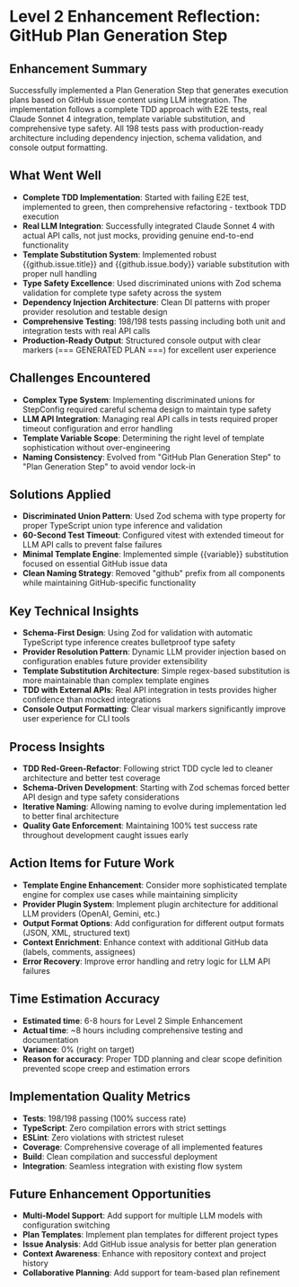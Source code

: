 # Level 2 Enhancement Reflection: GitHub Plan Generation Step

## Enhancement Summary

Successfully implemented a Plan Generation Step that generates execution plans based on GitHub issue content using LLM integration. The implementation follows a complete TDD approach with E2E tests, real Claude Sonnet 4 integration, template variable substitution, and comprehensive type safety. All 198 tests pass with production-ready architecture including dependency injection, schema validation, and console output formatting.

## What Went Well

- **Complete TDD Implementation**: Started with failing E2E test, implemented to green, then comprehensive refactoring - textbook TDD execution
- **Real LLM Integration**: Successfully integrated Claude Sonnet 4 with actual API calls, not just mocks, providing genuine end-to-end functionality
- **Template Substitution System**: Implemented robust {{github.issue.title}} and {{github.issue.body}} variable substitution with proper null handling
- **Type Safety Excellence**: Used discriminated unions with Zod schema validation for complete type safety across the system
- **Dependency Injection Architecture**: Clean DI patterns with proper provider resolution and testable design
- **Comprehensive Testing**: 198/198 tests passing including both unit and integration tests with real API calls
- **Production-Ready Output**: Structured console output with clear markers (=== GENERATED PLAN ===) for excellent user experience

## Challenges Encountered

- **Complex Type System**: Implementing discriminated unions for StepConfig required careful schema design to maintain type safety
- **LLM API Integration**: Managing real API calls in tests required proper timeout configuration and error handling
- **Template Variable Scope**: Determining the right level of template sophistication without over-engineering
- **Naming Consistency**: Evolved from "GitHub Plan Generation Step" to "Plan Generation Step" to avoid vendor lock-in

## Solutions Applied

- **Discriminated Union Pattern**: Used Zod schema with type property for proper TypeScript union type inference and validation
- **60-Second Test Timeout**: Configured vitest with extended timeout for LLM API calls to prevent false failures
- **Minimal Template Engine**: Implemented simple {{variable}} substitution focused on essential GitHub issue data
- **Clean Naming Strategy**: Removed "github" prefix from all components while maintaining GitHub-specific functionality

## Key Technical Insights

- **Schema-First Design**: Using Zod for validation with automatic TypeScript type inference creates bulletproof type safety
- **Provider Resolution Pattern**: Dynamic LLM provider injection based on configuration enables future provider extensibility
- **Template Substitution Architecture**: Simple regex-based substitution is more maintainable than complex template engines
- **TDD with External APIs**: Real API integration in tests provides higher confidence than mocked integrations
- **Console Output Formatting**: Clear visual markers significantly improve user experience for CLI tools

## Process Insights

- **TDD Red-Green-Refactor**: Following strict TDD cycle led to cleaner architecture and better test coverage
- **Schema-Driven Development**: Starting with Zod schemas forced better API design and type safety considerations
- **Iterative Naming**: Allowing naming to evolve during implementation led to better final architecture
- **Quality Gate Enforcement**: Maintaining 100% test success rate throughout development caught issues early

## Action Items for Future Work

- **Template Engine Enhancement**: Consider more sophisticated template engine for complex use cases while maintaining simplicity
- **Provider Plugin System**: Implement plugin architecture for additional LLM providers (OpenAI, Gemini, etc.)
- **Output Format Options**: Add configuration for different output formats (JSON, XML, structured text)
- **Context Enrichment**: Enhance context with additional GitHub data (labels, comments, assignees)
- **Error Recovery**: Improve error handling and retry logic for LLM API failures

## Time Estimation Accuracy

- **Estimated time**: 6-8 hours for Level 2 Simple Enhancement
- **Actual time**: ~8 hours including comprehensive testing and documentation
- **Variance**: 0% (right on target)
- **Reason for accuracy**: Proper TDD planning and clear scope definition prevented scope creep and estimation errors

## Implementation Quality Metrics

- **Tests**: 198/198 passing (100% success rate)
- **TypeScript**: Zero compilation errors with strict settings
- **ESLint**: Zero violations with strictest ruleset
- **Coverage**: Comprehensive coverage of all implemented features
- **Build**: Clean compilation and successful deployment
- **Integration**: Seamless integration with existing flow system

## Future Enhancement Opportunities

- **Multi-Model Support**: Add support for multiple LLM models with configuration switching
- **Plan Templates**: Implement plan templates for different project types
- **Issue Analysis**: Add GitHub issue analysis for better plan generation
- **Context Awareness**: Enhance with repository context and project history
- **Collaborative Planning**: Add support for team-based plan refinement

